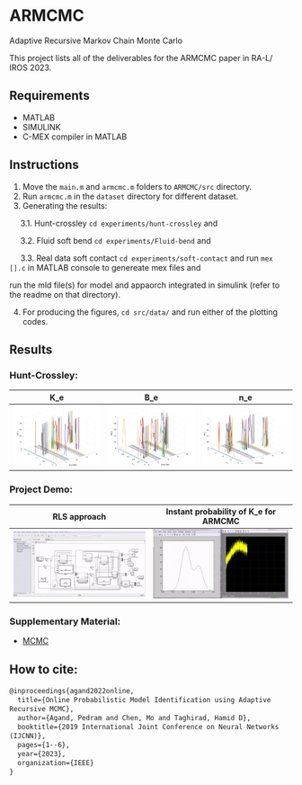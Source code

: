 # ARMCMC
Adaptive Recursive Markov Chain Monte Carlo

This project lists all of the deliverables for the ARMCMC paper in RA-L/ IROS 2023.


## Requirements
* MATLAB
* SIMULINK
* C-MEX compiler in MATLAB

## Instructions
1. Move the `main.m` and `armcmc.m` folders to `ARMCMC/src` directory.
2. Run `armcmc.m` in the `dataset` directory for different dataset.
3. Generating the results:

&nbsp;&nbsp;&nbsp;&nbsp; 3.1. Hunt-crossley `cd experiments/hunt-crossley` and

&nbsp;&nbsp;&nbsp;&nbsp; 3.2. Fluid soft bend `cd experiments/Fluid-bend` and

&nbsp;&nbsp;&nbsp;&nbsp; 3.3. Real data soft contact `cd experiments/soft-contact` and run `mex [].c` in MATLAB console to genereate mex files and


run the mld file(s) for model and appaorch integrated in simulink (refer to the readme on that directory).

4. For producing the figures, `cd src/data/` and run either of the plotting codes.

## Results
### Hunt-Crossley:
| K_e    | B_e  | n_e   |
| :---------------------: | :------------------------------------: | :-----------: |
| ![State Representation](asset/theta1.png) | ![Linear Value Function Approximation](asset/theta2.png) | ![Algorithms](asset/theta3.png) |


### Project Demo:

|RLS approach  | Instant probability of K_e for ARMCMC |
| :---------------------: | :------------------------------------: |
| ![Simulation](asset/Hunt-Crossley-RLS.gif)| ![Simulation](asset/Hunt-crossley.gif) |

### Supplementary Material:
* [MCMC](https://github.com/mjlaine/mcmcstat)

## How to cite:

```
@inproceedings{agand2022online,
  title={Online Probabilistic Model Identification using Adaptive Recursive MCMC},
  author={Agand, Pedram and Chen, Mo and Taghirad, Hamid D},
  booktitle={2019 International Joint Conference on Neural Networks (IJCNN)},
  pages={1--6},
  year={2023},
  organization={IEEE}
}
```
